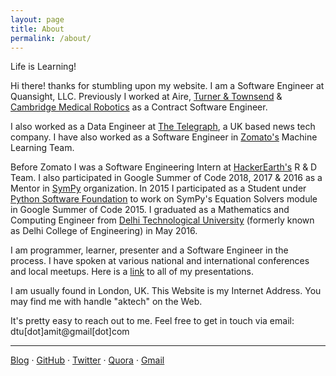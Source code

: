 ```yaml
---
layout: page
title: About
permalink: /about/
---
```


<p class="message">
Life is Learning!
</p>

Hi there! thanks for stumbling upon my website. I am a Software Engineer at Quansight, LLC.
Previously I worked at Aire, [Turner & Townsend](https://www.turnerandtownsend.com/) &
[Cambridge Medical Robotics](https://cmrsurgical.com/) as a Contract Software Engineer.

I also worked as a Data Engineer at [The Telegraph](http://telegraph.co.uk),
a UK based news tech company. I have also worked as a Software Engineer in
[Zomato's](https://www.zomato.com/) Machine Learning Team.

Before Zomato I was a Software Engineering Intern at [HackerEarth's](http://www.hackerearth.com)
R & D Team. I also participated in Google Summer of Code 2018, 2017 & 2016 as a Mentor
in [SymPy](http://www.sympy.org/en/index.html) organization. In 2015 I participated as a
Student under [Python Software Foundation](https://www.python.org/psf/) to work on SymPy's
Equation Solvers module in Google Summer of Code 2015. I graduated as a Mathematics and
Computing Engineer from [Delhi Technological University](http://dtu.ac.in/)
(formerly known as Delhi College of Engineering) in May 2016.

I am programmer, learner, presenter and a Software Engineer in the process. I have spoken
at various national and international conferences and local meetups. Here is a [link](http://iamit.in/talks)
to all of my presentations.

I am usually found in London, UK. This Website is my Internet Address. You may find me with
handle "aktech" on the Web.

It's pretty easy to reach out to me. Feel free to get in touch via email: dtu[dot]amit@gmail[dot]com

---

[Blog]({{site.baseurl}}) · [GitHub](https://github.com/aktech) · [Twitter](https://twitter.com/iaktech) · [Quora](https://www.quora.com/Amit-Kumar-516) · [Gmail](<mailto:dtu.amit@gmail.com>)
